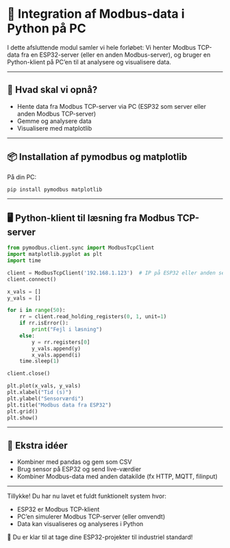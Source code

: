 # 🔗 Integration af Modbus-data i Python på PC

I dette afsluttende modul samler vi hele forløbet: Vi henter Modbus TCP-data fra en ESP32-server (eller en anden Modbus-server), og bruger en Python-klient på PC’en til at analysere og visualisere data.

---

## 🧭 Hvad skal vi opnå?
- Hente data fra Modbus TCP-server via PC (ESP32 som server eller anden Modbus TCP-server)
- Gemme og analysere data
- Visualisere med matplotlib

---

## 📦 Installation af pymodbus og matplotlib
På din PC:
```bash
pip install pymodbus matplotlib
```

---

## 🖥️ Python-klient til læsning fra Modbus TCP-server
```python
from pymodbus.client.sync import ModbusTcpClient
import matplotlib.pyplot as plt
import time

client = ModbusTcpClient('192.168.1.123')  # IP på ESP32 eller anden server
client.connect()

x_vals = []
y_vals = []

for i in range(50):
    rr = client.read_holding_registers(0, 1, unit=1)
    if rr.isError():
        print("Fejl i læsning")
    else:
        y = rr.registers[0]
        y_vals.append(y)
        x_vals.append(i)
    time.sleep(1)

client.close()

plt.plot(x_vals, y_vals)
plt.xlabel("Tid (s)")
plt.ylabel("Sensorværdi")
plt.title("Modbus data fra ESP32")
plt.grid()
plt.show()
```

---

## 🧪 Ekstra idéer
- Kombiner med pandas og gem som CSV
- Brug sensor på ESP32 og send live-værdier
- Kombiner Modbus-data med anden datakilde (fx HTTP, MQTT, filinput)

---

Tillykke! Du har nu lavet et fuldt funktionelt system hvor:
- ESP32 er Modbus TCP-klient
- PC’en simulerer Modbus TCP-server (eller omvendt)
- Data kan visualiseres og analyseres i Python

🎉 Du er klar til at tage dine ESP32-projekter til industriel standard!
